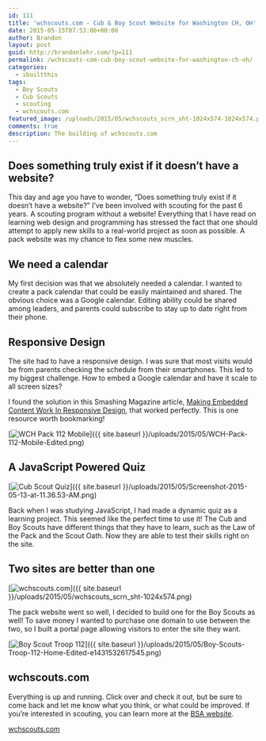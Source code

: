 ```yaml
---
id: 111
title: 'wchscouts.com - Cub & Boy Scout Website for Washington CH, OH'
date: 2015-05-15T07:53:06+00:00
author: Brandon
layout: post
guid: http://brandonlehr.com/?p=111
permalink: /wchscouts-com-cub-boy-scout-website-for-washington-ch-oh/
categories:
  - ibuiltthis
tags:
  - Boy Scouts
  - Cub Scouts
  - scouting
  - wchscouts.com
featured_image: /uploads/2015/05/wchscouts_scrn_sht-1024x574-1024x574.png
comments: true
description: The building of wchscouts.com
---
```

## Does something truly exist if it doesn&#8217;t have a website?

This day and age you have to wonder, &#8220;Does something truly exist if it doesn&#8217;t have a website?&#8221; I&#8217;ve been involved with scouting for the past 6 years. A scouting program without a website! Everything that I have read on learning web design and programming has stressed the fact that one should attempt to apply new skills to a real-world project as soon as possible. A pack website was my chance to flex some new muscles.

## We need a calendar

My first decision was that we absolutely needed a calendar. I wanted to create a pack calendar that could be easily maintained and shared. The obvious choice was a Google calendar. Editing ability could be shared among leaders, and parents could subscribe to stay up to date right from their phone.<!--more-->

## Responsive Design

The site had to have a responsive design. I was sure that most visits would be from parents checking the schedule from their smartphones. This led to my biggest challenge. How to embed a Google calendar and have it scale to all screen sizes?

I found the solution in this Smashing Magazine article, [Making Embedded Content Work In Responsive Design](http://www.smashingmagazine.com/2014/02/27/making-embedded-content-work-in-responsive-design/), that worked perfectly. This is one resource worth bookmarking!

[<img class="img-rounded img-border img-md img-center" src="{{ site.baseurl }}/uploads/2015/05/WCH-Pack-112-Mobile-Edited.png?fit=448%2C694" alt="WCH Pack 112 Mobile" srcset="{{ site.baseurl }}/uploads/2015/05/WCH-Pack-112-Mobile-Edited.png?w=448 448w, {{ site.baseurl }}/uploads/2015/05/WCH-Pack-112-Mobile-Edited.png?resize=194%2C300 194w, {{ site.baseurl }}/uploads/2015/05/WCH-Pack-112-Mobile-Edited.png?resize=300%2C465 300w" sizes="(max-width: 448px) 100vw, 448px" data-recalc-dims="1" />]({{ site.baseurl }}/uploads/2015/05/WCH-Pack-112-Mobile-Edited.png)

## A JavaScript Powered Quiz

[<img class="img-rounded img-border" src="{{ site.baseurl }}/uploads/2015/05/Screenshot-2015-05-13-at-11.36.53-AM-1024x612.png?fit=640%2C383" alt="Cub Scout Quiz" srcset="{{ site.baseurl }}/uploads/2015/05/Screenshot-2015-05-13-at-11.36.53-AM.png?resize=1024%2C612 1024w, {{ site.baseurl }}/uploads/2015/05/Screenshot-2015-05-13-at-11.36.53-AM.png?resize=300%2C179 300w, {{ site.baseurl }}/uploads/2015/05/Screenshot-2015-05-13-at-11.36.53-AM.png?w=1157 1157w" sizes="(max-width: 640px) 100vw, 640px" data-recalc-dims="1" />]({{ site.baseurl }}/uploads/2015/05/Screenshot-2015-05-13-at-11.36.53-AM.png)

Back when I was studying JavaScript, I had made a dynamic quiz as a learning project. This seemed like the perfect time to use it! The Cub and Boy Scouts have different things that they have to learn, such as the Law of the Pack and the Scout Oath. Now they are able to test their skills right on the site.

## Two sites are better than one

[<img class="img-rounded" src="{{ site.baseurl }}/uploads/2015/05/wchscouts_scrn_sht-1024x574-1024x574.png?fit=640%2C359" alt="wchscouts.com" srcset="{{ site.baseurl }}/uploads/2015/05/wchscouts_scrn_sht-1024x574.png?resize=1024%2C574 1024w, {{ site.baseurl }}/uploads/2015/05/wchscouts_scrn_sht-1024x574.png?resize=300%2C168 300w" sizes="(max-width: 640px) 100vw, 640px" data-recalc-dims="1" />]({{ site.baseurl }}/uploads/2015/05/wchscouts_scrn_sht-1024x574.png)

The pack website went so well, I decided to build one for the Boy Scouts as well! To save money I wanted to purchase one domain to use between the two, so I built a portal page allowing visitors to enter the site they want.

[<img class="img-rounded" src="{{ site.baseurl }}/uploads/2015/05/Boy-Scouts-Troop-112-Home-Edited-e1431532617545-1024x287.png?fit=640%2C179" alt="Boy Scout Troop 112" srcset="{{ site.baseurl }}/uploads/2015/05/Boy-Scouts-Troop-112-Home-Edited-e1431532617545.png?resize=1024%2C287 1024w, {{ site.baseurl }}/uploads/2015/05/Boy-Scouts-Troop-112-Home-Edited-e1431532617545.png?resize=300%2C84 300w, {{ site.baseurl }}/uploads/2015/05/Boy-Scouts-Troop-112-Home-Edited-e1431532617545.png?w=1350 1350w, {{ site.baseurl }}/uploads/2015/05/Boy-Scouts-Troop-112-Home-Edited-e1431532617545.png?w=1280 1280w" sizes="(max-width: 640px) 100vw, 640px" data-recalc-dims="1" />]({{ site.baseurl }}/uploads/2015/05/Boy-Scouts-Troop-112-Home-Edited-e1431532617545.png)

## wchscouts.com

Everything is up and running. Click over and check it out, but be sure to come back and let me know what you think, or what could be improved. If you&#8217;re interested in scouting, you can learn more at the [BSA website](http://www.scouting.org/).

[wchscouts.com](http://wchscouts.com/)

&nbsp;
